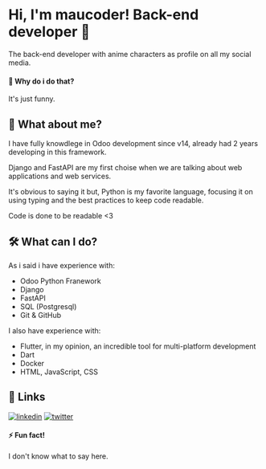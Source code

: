 
# Hi, I'm maucoder! Back-end developer 👋

The back-end developer with anime characters as profile on all my social media.

#### 🤔 Why do i do that?

It's just funny.
## 🚀 What about me?

I have fully knowdlege in Odoo development since v14, already had 2 years developing in this framework.

Django and FastAPI are my first choise when we are talking about web applications and web services.

It's obvious to saying it but, Python is my favorite language, focusing it on using typing and the best practices to keep code readable.

Code is done to be readable <3

## 🛠 What can I do?

As i said i have experience with:

- Odoo Python Franework
- Django
- FastAPI
- SQL (Postgresql)
- Git & GitHub

I also have experience with:

- Flutter, in my opinion, an incredible tool for multi-platform development
- Dart
- Docker
- HTML, JavaScript, CSS

## 🔗 Links
[![linkedin](https://img.shields.io/badge/linkedin-0A66C2?style=for-the-badge&logo=linkedin&logoColor=white)](https://www.linkedin.com/in/maucoder)
[![twitter](https://img.shields.io/badge/twitter-1DA1F2?style=for-the-badge&logo=twitter&logoColor=white)](https://twitter.com/maucoder)
#### ⚡️ Fun fact!

I don't know what to say here.
